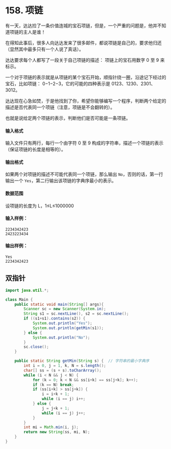 # 158. 项链

有一天，达达捡了一条价值连城的宝石项链，但是，一个严重的问题是，他并不知道项链的主人是谁！

在得知此事后，很多人向达达发来了很多邮件，都说项链是自己的，要求他归还（显然其中最多只有一个人说了真话）。

达达要求每个人都写了一段关于自己项链的描述： 项链上的宝石用数字 0 至 9 来标示。

一个对于项链的表示就是从项链的某个宝石开始，顺指针绕一圈，沿途记下经过的宝石，比如项链： 0−1−2−3，它的可能的四种表示是 0123、1230、2301、3012。

达达现在心急如焚，于是他找到了你，希望你能够编写一个程序，判断两个给定的描述是否代表同一个项链（注意，项链是不会翻转的）。

也就是说给定两个项链的表示，判断他们是否可能是一条项链。

#### 输入格式

输入文件只有两行，每行一个由字符 0 至 9 构成的字符串，描述一个项链的表示（保证项链的长度是相等的）。

#### 输出格式

如果两个对项链的描述不可能代表同一个项链，那么输出 `No`，否则的话，第一行输出一个 `Yes`，第二行输出该项链的字典序最小的表示。

#### 数据范围

设项链的长度为 L，1≤L≤1000000

#### 输入样例：

```
2234342423
2423223434
```

#### 输出样例：

```
Yes
2234342423
```



## 双指针

```java
import java.util.*;

class Main {
    public static void main(String[] args){
        Scanner sc = new Scanner(System.in);
        String s1 = sc.nextLine(), s2 = sc.nextLine();
        if ((s1+s1).contains(s2)) {
            System.out.println("Yes");
            System.out.println(getMin(s1));
        } else {
            System.out.println("No");
        }
        sc.close();
    }

    public static String getMin(String s) {  // 字符串的最小字典序
        int i = 0, j = 1, k, N = s.length();
        char[] ss = (s + s).toCharArray();
        while (i < N && j < N) {
            for (k = 0; k < N && ss[i+k] == ss[j+k]; k++);
            if (k == N) break;
            if (ss[i+k] > ss[j+k]) {
                i = i+k + 1;
                while (i == j) i++;
            } else {
                j = j+k + 1;
                while (i == j) j++;
            }
        }
        int mi = Math.min(i, j);
        return new String(ss, mi, N);
    }
}
```

